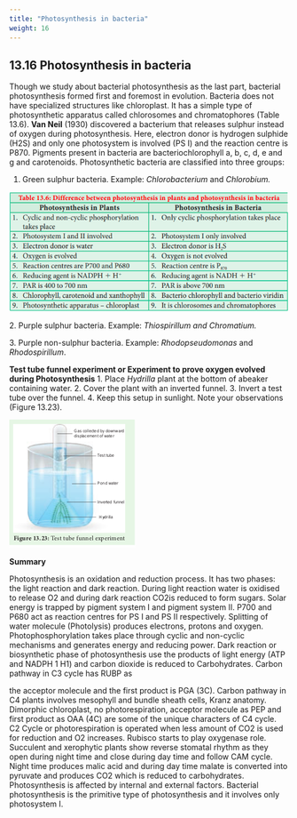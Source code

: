 ```yaml
---
title: "Photosynthesis in bacteria"
weight: 16
---
```



## 13.16 Photosynthesis in bacteria

Though we study about bacterial photosynthesis as the last part, bacterial photosynthesis formed first and foremost in evolution. Bacteria does not have specialized structures like chloroplast. It has a simple type of photosynthetic apparatus called chlorosomes and chromatophores (Table 13.6). **Van Neil** (1930) discovered a bacterium that releases sulphur instead of oxygen during photosynthesis. Here, electron donor is hydrogen sulphide (H2S) and only one photosystem is involved (PS I) and the reaction centre is P870. Pigments present in bacteria are bacteriochlorophyll a, b, c, d, e and g and carotenoids. Photosynthetic bacteria are classified into three groups: 

1. Green sulphur bacteria. Example:
_Chlorobacterium_ and _Chlorobium._

![Photosynthesis in palnts and bateria](image.8.PNG)

2\. Purple sulphur bacteria. Example: _Thiospirillum and Chromatium._

3\. Purple non-sulphur bacteria. Example: _Rhodopseudomonas_ and _Rhodospirillum_.

**Test tube funnel experiment or Experiment to prove oxygen evolved during Photosynthesis** 
1\. Place _Hydrilla_ plant at the bottom of abeaker containing water. 
2\. Cover the plant with an inverted funnel. 
3\. Invert a test tube over the funnel. 
4\. Keep this setup in sunlight. 
Note your observations (Figure 13.23).

![ Test tube funnel experiment](13.24.png)

**Summary** 

Photosynthesis is an oxidation and reduction process. It has two phases: the light reaction and dark reaction. During light reaction water is oxidised to release O2 and during dark reaction CO2is reduced to form sugars. Solar energy is trapped by pigment system I and pigment system II. P700 and P680 act as reaction centres for PS I and PS II respectively. Splitting of water molecule (Photolysis) produces electrons, protons and oxygen. Photophosphorylation takes place through cyclic and non-cyclic mechanisms and generates energy and reducing power. Dark reaction or biosynthetic phase of photosynthesis use the products of light energy (ATP and NADPH 1 H1) and carbon dioxide is reduced to Carbohydrates. Carbon pathway in C3 cycle has RUBP as

the acceptor molecule and the first product is PGA (3C). Carbon pathway in C4 plants involves mesophyll and bundle sheath cells, Kranz anatomy. Dimorphic chloroplast, no photorespiration, acceptor molecule as PEP and first product as OAA (4C) are some of the unique characters of C4 cycle. C2 Cycle or photorespiration is operated when less amount of CO2 is used for reduction and O2 increases. Rubisco starts to play oxygenase role. Succulent and xerophytic plants show reverse stomatal rhythm as they open during night time and close during day time and follow CAM cycle. Night time produces malic acid and during day time malate is converted into pyruvate and produces CO2 which is reduced to carbohydrates. Photosynthesis is affected by internal and external factors. Bacterial photosynthesis is the primitive type of photosynthesis and it involves only photosystem I. 